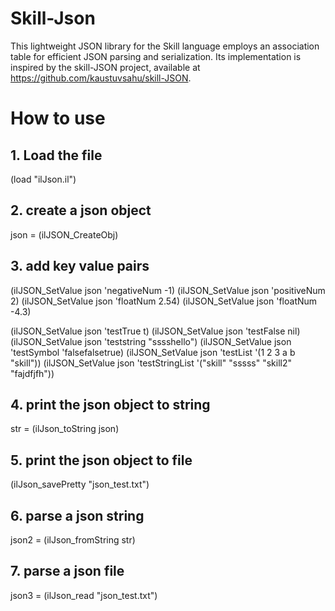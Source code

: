 # Skill-Json
This lightweight JSON library for the Skill language employs an association table for efficient JSON parsing and serialization. Its implementation is inspired by the skill-JSON project, available at https://github.com/kaustuvsahu/skill-JSON.

# How to use
## 1. Load the file
(load "ilJson.il")

## 2. create a json object
json = (ilJSON_CreateObj)

## 3. add key value pairs
(ilJSON_SetValue json 'negativeNum -1)
(ilJSON_SetValue json 'positiveNum 2)
(ilJSON_SetValue json 'floatNum 2.54)
(ilJSON_SetValue json 'floatNum -4.3)

(ilJSON_SetValue json 'testTrue t)
(ilJSON_SetValue json 'testFalse nil)
(ilJSON_SetValue json 'teststring "sssshello")
(ilJSON_SetValue json 'testSymbol 'falsefalsetrue)
(ilJSON_SetValue json 'testList '(1 2 3 a b "skill"))
(ilJSON_SetValue json 'testStringList '("skill" "sssss" "skill2" "fajdfjfh"))

## 4. print the json object to string
str = (ilJson_toString json)

## 5. print the json object to file
(ilJson_savePretty "json_test.txt")

## 6. parse a json string
json2 = (ilJson_fromString str)

## 7. parse a json file
json3 = (ilJson_read "json_test.txt")
